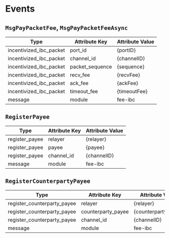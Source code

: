<!--
order: 5
-->

# Events

## 
## `MsgPayPacketFee`, `MsgPayPacketFeeAsync`

| Type                    | Attribute Key   | Attribute Value |
|-------------------------|-----------------|-----------------|
| incentivized_ibc_packet | port_id         | {portID}        |
| incentivized_ibc_packet | channel_id      | {channelID}     |
| incentivized_ibc_packet | packet_sequence | {sequence}      |
| incentivized_ibc_packet | recv_fee        | {recvFee}       |
| incentivized_ibc_packet | ack_fee         | {ackFee}        |
| incentivized_ibc_packet | timeout_fee     | {timeoutFee}    |
| message                 | module          | fee-ibc         |

## `RegisterPayee`

| Type           | Attribute Key | Attribute Value |
|----------------|------------|--------------------|
| register_payee | relayer    | {relayer}          |
| register_payee | payee      | {payee}            |
| register_payee | channel_id | {channelID}        |
| message        | module     | fee-ibc            |

## `RegisterCounterpartyPayee`

| Type                        | Attribute Key      | Attribute Value     |
|-----------------------------|--------------------|---------------------|
| register_counterparty_payee | relayer            | {relayer}           |
| register_counterparty_payee | counterparty_payee | {counterpartyPayee} |            |
| register_counterparty_payee | channel_id         | {channelID}         |
| message                     | module             | fee-ibc             |
